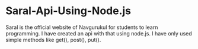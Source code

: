 # Saral-Api-Using-Node.js
Saral is the official website of Navgurukul for students to learn programming. I have created an api with that using node.js. I have only used  simple methods like get(), post(), put().
